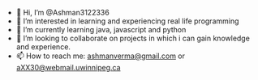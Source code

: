 - 👋 Hi, I’m @Ashman3122336
- 👀 I’m interested in learning and experiencing real life programming
- 🌱 I’m currently learning java, javascript and python
- 💞️ I’m looking to collaborate on projects in which i can gain knowledge and experience.
- 📫 How to reach me: ashmanverma@gmail.com or aXX30@webmail.uwinnipeg.ca

<!---
Ashman3122336/Ashman3122336 is a ✨ special ✨ repository because its `README.md` (this file) appears on your GitHub profile.
You can click the Preview link to take a look at your changes.
--->
